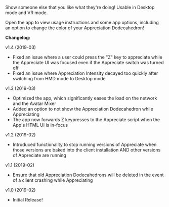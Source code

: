 Show someone else that you like what they're doing! Usable in Desktop mode and VR mode.

Open the app to view usage instructions and some app options, including an option to change the color of your Appreciation Dodecahedron!

**Changelog:**

v1.4 (2019-03)

- Fixed an issue where a user could press the "Z" key to appreciate while the Appreciate UI was focused even if the Appreciate switch was turned off
- Fixed an issue where Appreciation Intensity decayed too quickly after switching from HMD mode to Desktop mode

v1.3 (2019-03)

- Optimized the app, which significantly eases the load on the network and the Avatar Mixer
- Added an option to not show the Appreciation Dodecahedron while Appreciating
- The app now forwards Z keypresses to the Appreciate script when the App's HTML UI is in-focus

v1.2 (2019-02)

- Introduced functionality to stop running versions of Appreciate when those versions are baked into the client installation AND other versions of Appreciate are running

v1.1 (2019-02)

- Ensure that old Appreciation Dodecahedrons will be deleted in the event of a client crashing while Appreciating

v1.0 (2019-02)

- Initial Release!